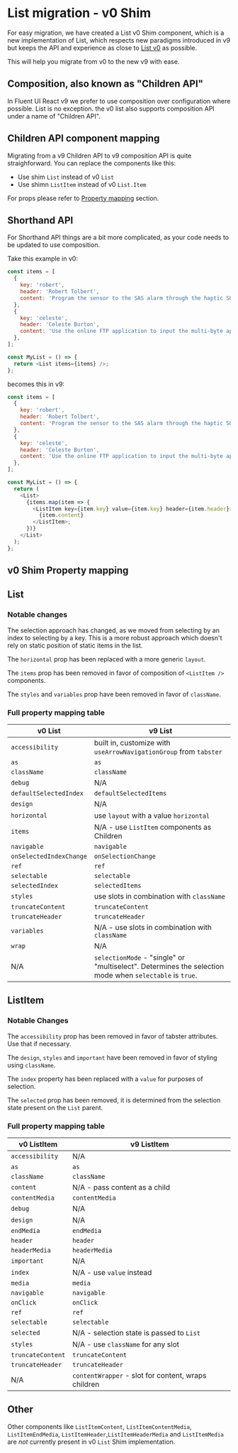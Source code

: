 # List migration - v0 Shim

For easy migration, we have created a List v0 Shim component, which is a new implementation of List, which respects new paradigms introduced in v9 but keeps the API and experience as close to [List v0](https://fluentsite.z22.web.core.windows.net/components/list/props) as possible.

This will help you migrate from v0 to the new v9 with ease.

## Composition, also known as "Children API"

In Fluent UI React v9 we prefer to use composition over configuration where possible. List is no exception. the v0 list also supports composition API under a name of "Children API".

## Children API component mapping

Migrating from a v9 Children API to v9 composition API is quite straighforward. You can replace the components like this:

- Use shim `List` instead of v0 `List`
- Use shimn `ListItem` instead of v0 `List.Item`

For props please refer to [Property mapping](#v0-shim-property-mapping) section.

## Shorthand API

For Shorthand API things are a bit more complicated, as your code needs to be updated to use composition.

Take this example in v0:

```js
const items = [
  {
    key: 'robert',
    header: 'Robert Tolbert',
    content: 'Program the sensor to the SAS alarm through the haptic SQL card!',
  },
  {
    key: 'celeste',
    header: 'Celeste Burton',
    content: 'Use the online FTP application to input the multi-byte application!',
  },
];

const MyList = () => {
  return <List items={items} />;
};
```

becomes this in v9:

```js
const items = [
  {
    key: 'robert',
    header: 'Robert Tolbert',
    content: 'Program the sensor to the SAS alarm through the haptic SQL card!',
  },
  {
    key: 'celeste',
    header: 'Celeste Burton',
    content: 'Use the online FTP application to input the multi-byte application!',
  },
];

const MyList = () => {
  return (
    <List>
      {items.map(item => {
        <ListItem key={item.key} value={item.key} header={item.header}>
          {item.content}
        </ListItem>;
      })}
    </List>
  );
};
```

## v0 Shim Property mapping

## List

### Notable changes

The selection approach has changed, as we moved from selecting by an index to selecting by a key. This is a more robust approach which doesn't rely on static position of static items in the list.

The `horizontal` prop has been replaced with a more generic `layout`.

The `items` prop has been removed in favor of composition of `<ListItem />` components.

The `styles` and `variables` prop have been removed in favor of `className`.

### Full property mapping table

| v0 List                 | v9 List                                                                                                 |
| ----------------------- | ------------------------------------------------------------------------------------------------------- |
| `accessibility`         | built in, customize with `useArrowNavigationGroup` from `tabster`                                       |
| `as`                    | `as`                                                                                                    |
| `className`             | `className`                                                                                             |
| `debug`                 | N/A                                                                                                     |
| `defaultSelectedIndex`  | `defaultSelectedItems`                                                                                  |
| `design`                | N/A                                                                                                     |
| `horizontal`            | use `layout` with a value `horizontal`                                                                  |
| `items`                 | N/A - use `ListItem` components as Children                                                             |
| `navigable`             | `navigable`                                                                                             |
| `onSelectedIndexChange` | `onSelectionChange`                                                                                     |
| `ref`                   | `ref`                                                                                                   |
| `selectable`            | `selectable`                                                                                            |
| `selectedIndex`         | `selectedItems`                                                                                         |
| `styles`                | use slots in combination with `className`                                                               |
| `truncateContent`       | `truncateContent`                                                                                       |
| `truncateHeader`        | `truncateHeader`                                                                                        |
| `variables`             | N/A - use slots in combination with `className`                                                         |
| `wrap`                  | N/A                                                                                                     |
| N/A                     | `selectionMode` - "single" or "multiselect". Determines the selection mode when `selectable` is `true`. |

## ListItem

### Notable Changes

The `accessibility` prop has been removed in favor of tabster attributes. Use that if necessary.

The `design`, `styles` and `important` have been removed in favor of styling using `className`.

The `index` property has been replaced with a `value` for purposes of selection.

The `selected` prop has been removed, it is determined from the selection state present on the `List` parent.

### Full property mapping table

| v0 ListItem       | v9 ListItem                                         |
| ----------------- | --------------------------------------------------- |
| `accessibility`   | N/A                                                 |
| `as`              | `as`                                                |
| `className`       | `className`                                         |
| `content`         | N/A - pass content as a child                       |
| `contentMedia`    | `contentMedia`                                      |
| `debug`           | N/A                                                 |
| `design`          | N/A                                                 |
| `endMedia`        | `endMedia`                                          |
| `header`          | `header`                                            |
| `headerMedia`     | `headerMedia`                                       |
| `important`       | N/A                                                 |
| `index`           | N/A - use `value` instead                           |
| `media`           | `media`                                             |
| `navigable`       | `navigable`                                         |
| `onClick`         | `onClick`                                           |
| `ref`             | `ref`                                               |
| `selectable`      | `selectable`                                        |
| `selected`        | N/A - selection state is passed to `List`           |
| `styles`          | N/A - use `className` for any slot                  |
| `truncateContent` | `truncateContent`                                   |
| `truncateHeader`  | `truncateHeader`                                    |
| N/A               | `contentWrapper` - slot for content, wraps children |

## Other

Other components like `ListItemContent`, `ListItemContentMedia`, `ListItemEndMedia`, `ListItemHeader`,`ListItemHeaderMedia` and `ListItemMedia` are _not_ currently present in v0 `List` Shim implementation.
